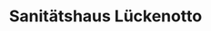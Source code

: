---
title: "Sanitätshaus Lückenotto"
url: /recklinghausen/sanitaetshaus-lueckenotto/
shop: Sanitätshaus
---